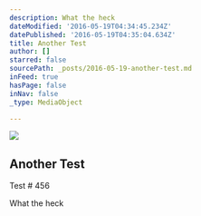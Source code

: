 ```yaml
---
description: What the heck
dateModified: '2016-05-19T04:34:45.234Z'
datePublished: '2016-05-19T04:35:04.634Z'
title: Another Test
author: []
starred: false
sourcePath: _posts/2016-05-19-another-test.md
inFeed: true
hasPage: false
inNav: false
_type: MediaObject

---
```

<article style=""><img src="https://the-grid-user-content.s3-us-west-2.amazonaws.com/ef729dca-93de-416d-860e-158c158ff9e8.jpg" /><h1>Another Test</h1><p>Test # 456</p></article>

What the heck